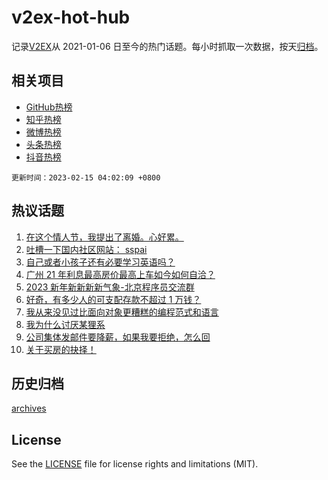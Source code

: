 # v2ex-hot-hub

 记录[V2EX](https://www.v2ex.com/)从 2021-01-06 日至今的热门话题。每小时抓取一次数据，按天[归档](archives)。
 
 ## 相关项目

- [GitHub热榜](https://github.com/it985/github-hot-hub)
- [知乎热榜](https://github.com/it985/zhihu-hot-hub)
- [微博热榜](https://github.com/it985/weibo-hot-hub)
- [头条热榜](https://github.com/it985/toutiao-hot-hub)
- [抖音热榜](https://github.com/it985/douyin-hot-hub)


 `更新时间：2023-02-15 04:02:09 +0800`

## 热议话题

1. [在这个情人节，我提出了离婚。心好累。](https://www.v2ex.com/t/916027)
1. [吐槽一下国内社区网站： sspai](https://www.v2ex.com/t/915913)
1. [自己或者小孩子还有必要学习英语吗？](https://www.v2ex.com/t/915886)
1. [广州 21 年利息最高房价最高上车如今如何自洽？](https://www.v2ex.com/t/915892)
1. [2023 新年新新新新气象-北京程序员交流群](https://www.v2ex.com/t/915981)
1. [好奇，有多少人的可支配存款不超过 1 万钱？](https://www.v2ex.com/t/915875)
1. [我从来没见过比面向对象更糟糕的编程范式和语言](https://www.v2ex.com/t/915980)
1. [我为什么讨厌某狸系](https://www.v2ex.com/t/915922)
1. [公司集体发邮件要降薪，如果我要拒绝，怎么回](https://www.v2ex.com/t/916000)
1. [关于买房的抉择！](https://www.v2ex.com/t/915911)

## 历史归档

[archives](archives)

## License

See the [LICENSE](LICENSE) file for license rights and limitations (MIT).
